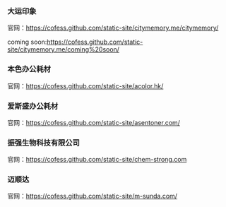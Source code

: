 ### 大运印象
官网：https://cofess.github.com/static-site/citymemory.me/citymemory/

coming soon:https://cofess.github.com/static-site/citymemory.me/coming%20soon/


### 本色办公耗材
官网：https://cofess.github.com/static-site/acolor.hk/

### 爱斯盛办公耗材
官网：https://cofess.github.com/static-site/asentoner.com/

### 振强生物科技有限公司
官网：https://cofess.github.com/static-site/chem-strong.com

### 迈顺达
官网：https://cofess.github.com/static-site/m-sunda.com/

